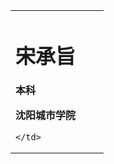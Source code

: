 <table border="0">
  <tr>
    <td width="75%">
      <h1>宋承旨</h1>
      <p><b>本科</b></p>
      <p><b>沈阳城市学院</b></p>

    </td>
  </tr>
</table>
